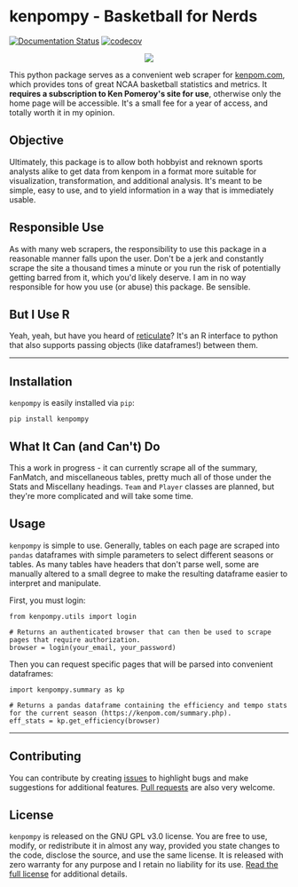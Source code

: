 # kenpompy - Basketball for Nerds
[![Documentation Status](https://readthedocs.org/projects/kenpompy/badge/?version=latest)](https://kenpompy.readthedocs.io/en/latest/?badge=latest) [![codecov](https://codecov.io/gh/j-andrews7/kenpompy/branch/master/graph/badge.svg)](https://codecov.io/gh/j-andrews7/kenpompy)

<p align="center"> 
<img src="https://github.com/j-andrews7/kenpompy/raw/master/docs/_static/images/kenpompy_unsplash.png">
</p>

This python package serves as a convenient web scraper for [kenpom.com](kenpom.com), which provides tons of great NCAA basketball statistics and metrics. It **requires a subscription to Ken Pomeroy's site for use**, otherwise only the home page will be accessible. It's a small fee for a year of access, and totally worth it in my opinion.

## Objective
Ultimately, this package is to allow both hobbyist and reknown sports analysts alike to get data from kenpom in a format more suitable for visualization, transformation, and additional analysis. It's meant to be simple, easy to use, and to yield information in a way that is immediately usable.

## Responsible Use
As with many web scrapers, the responsibility to use this package in a reasonable manner falls upon the user. Don't be a jerk and constantly scrape the site a thousand times a minute or you run the risk of potentially getting barred from it, which you'd likely deserve. I am in no way responsible for how you use (or abuse) this package. Be sensible.

## But I Use R
Yeah, yeah, but have you heard of [reticulate](https://rstudio.github.io/reticulate/)? It's an R interface to python that also supports passing objects (like dataframes!) between them. 

---

## Installation
`kenpompy` is easily installed via `pip`:

```
pip install kenpompy
```

## What It Can (and Can't) Do
This a work in progress - it can currently scrape all of the summary, FanMatch, and miscellaneous tables, pretty much all of those under the Stats and Miscellany headings. `Team` and `Player` classes are planned, but they're more complicated and will take some time.

## Usage
`kenpompy` is simple to use. Generally, tables on each page are scraped into `pandas` dataframes with simple parameters to select different seasons or tables. As many tables have headers that don't parse well, some are manually altered to a small degree to make the resulting dataframe easier to interpret and manipulate. 

First, you must login:
```
from kenpompy.utils import login

# Returns an authenticated browser that can then be used to scrape pages that require authorization.
browser = login(your_email, your_password)
```

Then you can request specific pages that will be parsed into convenient dataframes:
```
import kenpompy.summary as kp

# Returns a pandas dataframe containing the efficiency and tempo stats for the current season (https://kenpom.com/summary.php).
eff_stats = kp.get_efficiency(browser)
```

---

## Contributing
You can contribute by creating [issues](https://github.com/j-andrews7/kenpompy/issues) to highlight bugs and make suggestions for additional features. [Pull requests](https://github.com/j-andrews7/kenpompy/pulls) are also very welcome.

## License
`kenpompy` is released on the GNU GPL v3.0 license. You are free to use, modify, or redistribute it in almost any way, provided you state changes to the code, disclose the source, and use the same license. It is released with zero warranty for any purpose and I retain no liability for its use. [Read the full license](https://github.com/j-andrews7/kenpompy/blob/master/LICENSE) for additional details.